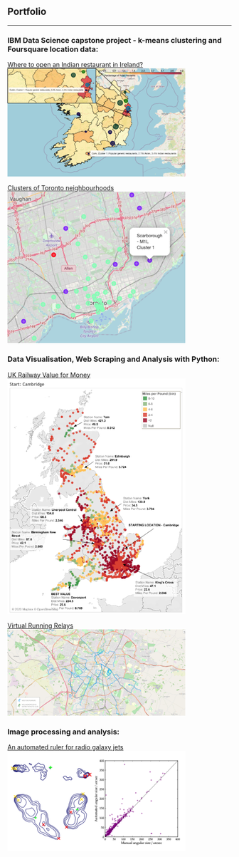 ## Portfolio

---
### IBM Data Science capstone project - k-means clustering and Foursquare location data:
[Where to open an Indian restaurant in Ireland?](proj_IBM_capstone)
<img src="/images/final_cluster_map_inset.png?raw=true" width="400"/>

[Clusters of Toronto neighbourhoods](proj_toronto_neighbourhoods)
<img src="/images/toronto neighbourhood clusters.png?raw=true" width="400"/>

### Data Visualisation, Web Scraping and Analysis with Python:

[UK Railway Value for Money](proj_uk_railway_journeys)
<img src="/images/Cambridge Rail Value.png?raw=true" width="400"/>


[Virtual Running Relays](proj_virtual_running_relays)
<img src="/images/map1.png?raw=true" width="400"/>

### Image processing and analysis:
[An automated ruler for radio galaxy jets](proj_radio_source_ruler)
<img src="/images/radio source thumbnail.png?raw=true" width="400"/>


<!--
---
[Project 3 Title](http://example.com/)
<img src="images/dummy_thumbnail.jpg?raw=true"/> -->

<!--### Category Name 2-->

<!-- - [Project 1 Title](http://example.com/)
- [Project 2 Title](http://example.com/)
- [Project 3 Title](http://example.com/)
- [Project 4 Title](http://example.com/)
- [Project 5 Title](http://example.com/)-->
